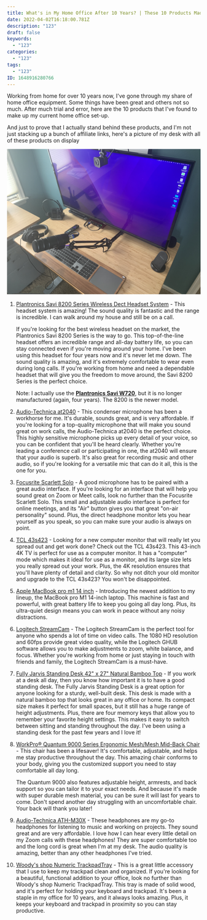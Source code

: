 ```yaml
---
title: What's in My Home Office After 10 Years? | These 10 Products Made the Cut
date: 2022-04-02T16:18:00.781Z
description: "123"
draft: false
keywords:
  - "123"
categories:
  - "123"
tags:
  - "123"
ID: 1648916280766
---
```

Working from home for over 10 years now, I've gone through my share of home office equipment. Some things have been great and others not so much. After much trial and error, here are the 10 products that I've found to make up my current home office set-up.

And just to prove that I actually stand behind these products, and I'm not just stacking up a bunch of affiliate links, here's a picture of my desk with all of these products on display

![](img_1689.jpg)

1. [Plantronics Savi 8200 Series Wireless Dect Headset System](https://amzn.to/37bPlOQ) - This headset system is amazing! The sound quality is fantastic and the range is incredible. I can walk around my house and still be on a call.

   If you're looking for the best wireless headset on the market, the Plantronics Savi 8200 Series is the way to go. This top-of-the-line headset offers an incredible range and all-day battery life, so you can stay connected even if you're moving around your home. I've been using this headset for four years now and it's never let me down. The sound quality is amazing, and it's extremely comfortable to wear even during long calls. If you're working from home and need a dependable headset that will give you the freedom to move around, the Savi 8200 Series is the perfect choice.

   Note: I actually use the **[Plantronics Savi W720](https://amzn.to/3Dy9Ykq)**, but it is no longer manufactured (again, four years). The 8200 is the newer model.
2. [Audio-Technica at2040](https://amzn.to/3LEPAkr) - This condenser microphone has been a workhorse for me. It's durable, sounds great, and is very affordable. If you're looking for a top-quality microphone that will make you sound great on work calls, the Audio-Technica at2040 is the perfect choice. This highly sensitive microphone picks up every detail of your voice, so you can be confident that you'll be heard clearly. Whether you're leading a conference call or participating in one, the at2040 will ensure that your audio is superb. It's also great for recording music and other audio, so if you're looking for a versatile mic that can do it all, this is the one for you.
3. [Focusrite Scarlett Solo](https://amzn.to/3LEP6v0) - A good microphone has to be paired with a great audio interface. If you're looking for an interface that will help you sound great on Zoom or Meet calls, look no further than the Focusrite Scarlett Solo. This small and adjustable audio interface is perfect for online meetings, and its "Air" button gives you that great "on-air personality" sound. Plus, the direct headphone monitor lets you hear yourself as you speak, so you can make sure your audio is always on point.
4. [TCL 43s423](https://amzn.to/3tZ2ZOv) - Looking for a new computer monitor that will really let you spread out and get work done? Check out the TCL 43s423. This 43-inch 4K TV is perfect for use as a computer monitor. It has a "computer" mode which makes it ideal for use as a monitor, and its large size lets you really spread out your work. Plus, the 4K resolution ensures that you'll have plenty of detail and clarity. So why not ditch your old monitor and upgrade to the TCL 43s423? You won't be disappointed.
5. [Apple MacBook pro m1 14 inch](https://amzn.to/3iWdRpQ) - Introducing the newest addition to my lineup, the MacBook pro M1 14-inch laptop. This machine is fast and powerful, with great battery life to keep you going all day long. Plus, its ultra-quiet design means you can work in peace without any noisy distractions.
6. [Logitech StreamCam](https://amzn.to/3tXX9wO) - The Logitech StreamCam is the perfect tool for anyone who spends a lot of time on video calls. The 1080 HD resolution and 60fps provide great video quality, while the Logitech GHUB software allows you to make adjustments to zoom, white balance, and focus. Whether you're working from home or just staying in touch with friends and family, the Logitech StreamCam is a must-have.
7. [Fully Jarvis Standing Desk 42" x 27" Natural Bamboo Top](https://amzn.to/3iW8iI7) - If you work at a desk all day, then you know how important it is to have a good standing desk. The Fully Jarvis Standing Desk is a great option for anyone looking for a sturdy, well-built desk. This desk is made with a natural bamboo top that looks great in any office or home. Its compact size makes it perfect for small spaces, but it still has a huge range of height adjustments. Plus, there are four memory keys that allow you to remember your favorite height settings. This makes it easy to switch between sitting and standing throughout the day. I've been using a standing desk for the past few years and I love it!
8. [WorkPro® Quantum 9000 Series Ergonomic Mesh/Mesh Mid-Back Chair](https://amzn.to/3qZGsiJ) - This chair has been a lifesaver! It's comfortable, adjustable, and helps me stay productive throughout the day. This amazing chair conforms to your body, giving you the customized support you need to stay comfortable all day long.

   The Quantum 9000 also features adjustable height, armrests, and back support so you can tailor it to your exact needs. And because it's made with super durable mesh material, you can be sure it will last for years to come. Don't spend another day struggling with an uncomfortable chair. Your back will thank you later!
9. [Audio-Technica ATH-M30X](https://amzn.to/36O5cU8) - These headphones are my go-to headphones for listening to music and working on projects. They sound great and are very affordable. I love how I can hear every little detail on my Zoom calls with these headphones! They are super comfortable too and the long cord is great when I'm at my desk. The audio quality is amazing, better than any other headphones I've tried.
10. [Woody's shop Numeric TrackpadTray](https://www.woodys-shop.de/en/all-products/72/numeric-trackpadtray-2021-made-out-of-walnut-wood?c=114) - This is a great little accessory that I use to keep my trackpad clean and organized. If you're looking for a beautiful, functional addition to your office, look no further than Woody's shop Numeric TrackpadTray. This tray is made of solid wood, and it's perfect for holding your keyboard and trackpad. It's been a staple in my office for 10 years, and it always looks amazing. Plus, it keeps your keyboard and trackpad in proximity so you can stay productive.
